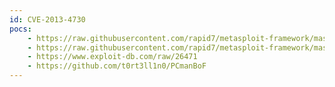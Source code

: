 ```yaml
---
id: CVE-2013-4730
pocs:
    - https://raw.githubusercontent.com/rapid7/metasploit-framework/master/modules/exploits/windows/ftp/pcman_put.rb
    - https://raw.githubusercontent.com/rapid7/metasploit-framework/master/modules/exploits/windows/ftp/pcman_stor.rb
    - https://www.exploit-db.com/raw/26471
    - https://github.com/t0rt3ll1n0/PCmanBoF
---
```

